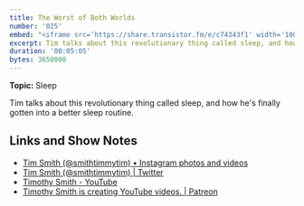 ```yaml
---
title: The Worst of Both Worlds
number: '025'
embed: "<iframe src='https://share.transistor.fm/e/c74343f1' width='100%' height='180' frameborder='0' scrolling='no' seamless='true' style='width:100%; height:180px;'></iframe>"
excerpt: Tim talks about this revolutionary thing called sleep, and how he's finally gotten into a better sleep routine.
duration: '00:05:05'
bytes: 3650000
---
```


**Topic:** Sleep

Tim talks about this revolutionary thing called sleep, and how he's finally gotten into a better sleep routine.

## Links and Show Notes

- [Tim Smith (@smithtimmytim) • Instagram photos and videos](https://www.instagram.com/smithtimmytim/)
- [Tim Smith (@smithtimmytim) \| Twitter](https://twitter.com/smithtimmytim)
- [Timothy Smith - YouTube](https://www.youtube.com/smithtimmytim)
- [Timothy Smith is creating YouTube videos. \| Patreon](https://www.patreon.com/smithtimmytim)
